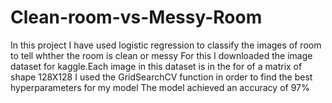 # Clean-room-vs-Messy-Room

In this project I have used logistic regression to classify the images of room to tell whther the room is clean or messy
For this I downloaded the image dataset for kaggle.Each image in this dataset is in the for of a matrix of shape 128X128
I used the GridSearchCV function in order to find the best hyperparameters for my model
The model achieved an accuracy of 97%
